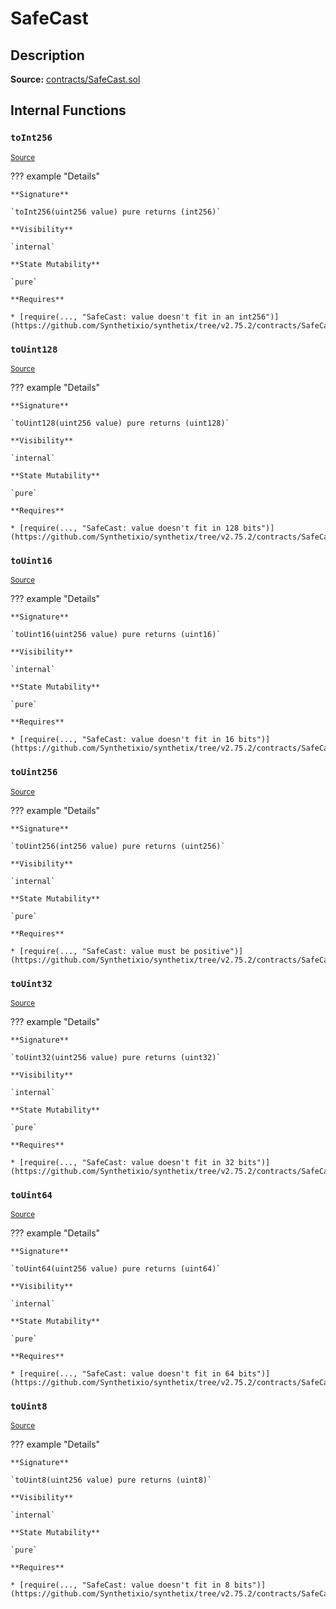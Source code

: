 # SafeCast

## Description

**Source:** [contracts/SafeCast.sol](https://github.com/Synthetixio/synthetix/tree/v2.75.2/contracts/SafeCast.sol)

## Internal Functions

### `toInt256`

<sub>[Source](https://github.com/Synthetixio/synthetix/tree/v2.75.2/contracts/SafeCast.sol#L115)</sub>

??? example "Details"

    **Signature**

    `toInt256(uint256 value) pure returns (int256)`

    **Visibility**

    `internal`

    **State Mutability**

    `pure`

    **Requires**

    * [require(..., "SafeCast: value doesn't fit in an int256")](https://github.com/Synthetixio/synthetix/tree/v2.75.2/contracts/SafeCast.sol#L116)

### `toUint128`

<sub>[Source](https://github.com/Synthetixio/synthetix/tree/v2.75.2/contracts/SafeCast.sol#L31)</sub>

??? example "Details"

    **Signature**

    `toUint128(uint256 value) pure returns (uint128)`

    **Visibility**

    `internal`

    **State Mutability**

    `pure`

    **Requires**

    * [require(..., "SafeCast: value doesn't fit in 128 bits")](https://github.com/Synthetixio/synthetix/tree/v2.75.2/contracts/SafeCast.sol#L32)

### `toUint16`

<sub>[Source](https://github.com/Synthetixio/synthetix/tree/v2.75.2/contracts/SafeCast.sol#L76)</sub>

??? example "Details"

    **Signature**

    `toUint16(uint256 value) pure returns (uint16)`

    **Visibility**

    `internal`

    **State Mutability**

    `pure`

    **Requires**

    * [require(..., "SafeCast: value doesn't fit in 16 bits")](https://github.com/Synthetixio/synthetix/tree/v2.75.2/contracts/SafeCast.sol#L77)

### `toUint256`

<sub>[Source](https://github.com/Synthetixio/synthetix/tree/v2.75.2/contracts/SafeCast.sol#L103)</sub>

??? example "Details"

    **Signature**

    `toUint256(int256 value) pure returns (uint256)`

    **Visibility**

    `internal`

    **State Mutability**

    `pure`

    **Requires**

    * [require(..., "SafeCast: value must be positive")](https://github.com/Synthetixio/synthetix/tree/v2.75.2/contracts/SafeCast.sol#L104)

### `toUint32`

<sub>[Source](https://github.com/Synthetixio/synthetix/tree/v2.75.2/contracts/SafeCast.sol#L61)</sub>

??? example "Details"

    **Signature**

    `toUint32(uint256 value) pure returns (uint32)`

    **Visibility**

    `internal`

    **State Mutability**

    `pure`

    **Requires**

    * [require(..., "SafeCast: value doesn't fit in 32 bits")](https://github.com/Synthetixio/synthetix/tree/v2.75.2/contracts/SafeCast.sol#L62)

### `toUint64`

<sub>[Source](https://github.com/Synthetixio/synthetix/tree/v2.75.2/contracts/SafeCast.sol#L46)</sub>

??? example "Details"

    **Signature**

    `toUint64(uint256 value) pure returns (uint64)`

    **Visibility**

    `internal`

    **State Mutability**

    `pure`

    **Requires**

    * [require(..., "SafeCast: value doesn't fit in 64 bits")](https://github.com/Synthetixio/synthetix/tree/v2.75.2/contracts/SafeCast.sol#L47)

### `toUint8`

<sub>[Source](https://github.com/Synthetixio/synthetix/tree/v2.75.2/contracts/SafeCast.sol#L91)</sub>

??? example "Details"

    **Signature**

    `toUint8(uint256 value) pure returns (uint8)`

    **Visibility**

    `internal`

    **State Mutability**

    `pure`

    **Requires**

    * [require(..., "SafeCast: value doesn't fit in 8 bits")](https://github.com/Synthetixio/synthetix/tree/v2.75.2/contracts/SafeCast.sol#L92)
